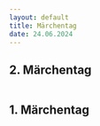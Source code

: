 ```yaml
---
layout: default
title: Märchentag
date: 24.06.2024
---
```



## 2. Märchentag

<section>
  <div class="box alt">
    <div class="row gtr-uniform">
      <div class="col-7"><span class="image fit"><img src="images/MaerchenFlohmarkt.jpg" alt="" /></span></div>
      <div class="col-6"><span class="image fit"><img src="images/.jpg" alt="" /></span></div>  
      <div class="col-6"><span class="image fit"><img src="images/.jpg" alt="" /></span></div>
      <div class="col-4"><span class="image fit"><img src="images/.jpg" alt="" /></span></div>
      <div class="col-4"><span class="image fit"><img src="images/.jpg" alt="" /></span></div>
      <div class="col-4"><span class="image fit"><img src="images/.jpg" alt="" /></span></div>
      <div class="col-4"><span class="image fit"><img src="images/.jpg" alt="" /></span></div>
      <div class="col-4"><span class="image fit"><img src="images/.jpg" alt="" /></span></div>
    </div>
  </div>
</section>

## 1. Märchentag

<section>
  <div class="box alt">
    <div class="row gtr-uniform">
      <div class="col-7"><span class="image fit"><img src="images/Maerchenrundgang.jpg" alt="" /></span></div>
      <section>
  <div class="box alt">
    <div class="row gtr-uniform">
      <div class="col-4"><span class="image fit"><img src="images/Maerch1.jpg" alt="" /></span></div>
      <div class="col-4"><span class="image fit"><img src="images/Maerch2.jpg" alt="" /></span></div>  
      <div class="col-4"><span class="image fit"><img src="images/Maerch3.jpg" alt="" /></span></div>
      <div class="col-4"><span class="image fit"><img src="images/Maerch4.jpg" alt="" /></span></div>
      <div class="col-4"><span class="image fit"><img src="images/Maerch5.jpg" alt="" /></span></div>
      <div class="col-4"><span class="image fit"><img src="images/Maerch6.jpg" alt="" /></span></div>
      <div class="col-4"><span class="image fit"><img src="images/Maerch7.jpg" alt="" /></span></div>
      <div class="col-4"><span class="image fit"><img src="images/Maerch8.jpg" alt="" /></span></div>
      <div class="col-4"><span class="image fit"><img src="images/Maerch9.jpg" alt="" /></span></div>
      <div class="col-4"><span class="image fit"><img src="images/Maerch10.jpg" alt="" /></span></div>
      <div class="col-4"><span class="image fit"><img src="images/Maerch11.jpg" alt="" /></span></div>
    </div>
  </div>
</section>